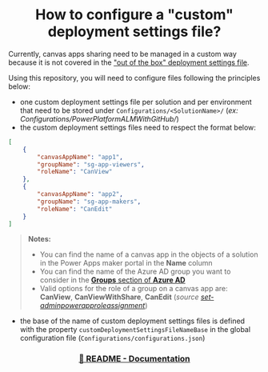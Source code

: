 <p align="center">
    <h1 align="center">
        How to configure a "custom" deployment settings file?
    </h1>
</p>

Currently, canvas apps sharing need to be managed in a custom way because it is not covered in the ["out of the box" deployment settings file](https://docs.microsoft.com/en-us/power-platform/alm/conn-ref-env-variables-build-tools).

Using this repository, you will need to configure files following the principles below:
- one custom deployment settings file per solution and per environment that need to be stored under `Configurations/<SolutionName>/` (*ex: Configurations/PowerPlatformALMWithGitHub/*)
- the custom deployment settings files need to respect the format below:

```json
[
    {
        "canvasAppName": "app1",
        "groupName": "sg-app-viewers",
        "roleName": "CanView"
    },
    {
        "canvasAppName": "app2",
        "groupName": "sg-app-makers",
        "roleName": "CanEdit"
    }
]
```

> **Notes:**
> - You can find the name of a canvas app in the objects of a solution in the Power Apps maker portal in the **Name** column
> - You can find the name of the Azure AD group you want to consider in the [**Groups** section of **Azure AD**](https://portal.azure.com/#blade/Microsoft_AAD_IAM/GroupsManagementMenuBlade/AllGroups)
> - Valid options for the role of a group on a canvas app are: **CanView**, **CanViewWithShare**, **CanEdit** (*source [set-adminpowerapproleassignment](https://docs.microsoft.com/en-us/powershell/module/microsoft.powerapps.administration.powershell/set-adminpowerapproleassignment)*)

- the base of the name of custom deployment settings files is defined with the property `customDeploymentSettingsFileNameBase` in the global configuration file (`Configurations/configurations.json`)

<h3 align="center">
  <a href="../README.md#-documentation">🏡 README - Documentation</a>
</h3>